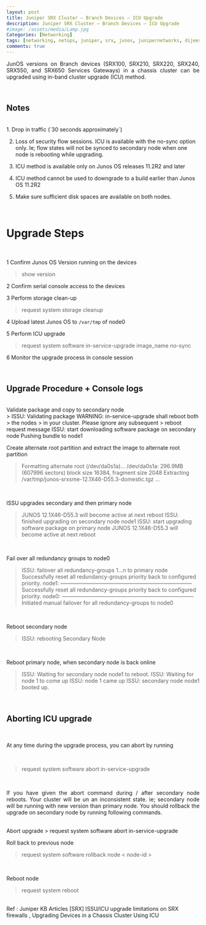 ```yaml
---
layout: post
title: Juniper SRX Cluster – Branch Devices – ICU Upgrade
description: Juniper SRX Cluster – Branch Devices – ICU Upgrade
#image: /assets/media/Lamp.jpg
Categories: [Networking]
tags: [networking, netops, juniper, srx, junos, junipernetworks, dijeeshpnair, devops, ]
comments: true
---
```


<p style="text-align:justify;">
JunOS versions on Branch devices (SRX100, SRX210, SRX220, SRX240, SRX550, and SRX650 Services Gateways) in a chassis cluster can be upgraded using  in-band cluster upgrade (ICU) method.
</p> <br>

Notes
----
<br>
1. Drop in traffic (`30 seconds approximately`)

2. Loss of security flow sessions. ICU is available with the no-sync option only. Ie; flow states will not be synced to secondary node when one node is rebooting while upgrading.

3. ICU method is available only on Junos OS releases 11.2R2 and later

4. ICU method cannot be used to downgrade to a build earlier than Junos OS 11.2R2

5. Make sure sufficient disk spaces are available on both nodes.
<br>

Upgrade Steps
===


<br>

1 Confirm Junos OS Version running on the devices
 > show version

2 Confirm serial console access to the devices

3 Perform storage clean-up

 >  request system storage cleanup

 4 Upload latest Junos OS to `/var/tmp` of node0

 5 Perform ICU upgrade
 >request system software in-service-upgrade image_name no-sync

 6 Monitor the upgrade process in console session

 <br>

Upgrade Procedure + Console logs
-----

<br>
Validate package and copy to secondary node
<br>
> ISSU: Validating package WARNING: in-service-upgrade shall reboot both
> the nodes
>          in your cluster. Please ignore any subsequent
>          reboot request message ISSU: start downloading software package on secondary node Pushing bundle to node1

Create alternate root partition and extract the image to alternate root partition
<br>
> Formatting alternate root (/dev/da0s1a)… /dev/da0s1a: 296.9MB (607996
> sectors) block size 16384, fragment size 2048 Extracting
> /var/tmp/junos-srxsme-12.1X46-D55.3-domestic.tgz …
<br>

ISSU upgrades secondary and then primary node
<br>
> JUNOS 12.1X46-D55.3 will become active at next reboot ISSU: finished
> upgrading on secondary node node1 ISSU: start upgrading software
> package on primary node JUNOS 12.1X46-D55.3 will become active at next reboot
<br>

Fail over all redundancy groups to node0
<br>
> ISSU: failover all redundancy-groups 1…n to primary node Successfully
> reset all redundancy-groups priority back to configured priority.
> node1: ————————————————————————– Successfully reset all
> redundancy-groups priority back to configured priority. node0:
> ————————————————————————– Initiated manual failover for all
> redundancy-groups to node0
<br>

Reboot secondary node
<br>
> ISSU: rebooting Secondary Node
<br>

Reboot primary node, when secondary node is back online
<br>
> ISSU: Waiting for secondary node node1 to reboot. ISSU: Waiting for
> node 1 to come up ISSU: node 1 came up ISSU: secondary node node1
> booted up.


<br>

Aborting ICU upgrade
-----

<br>
<p style="text-align:justify;">
At any time during the upgrade process, you can abort by running </p>
<br>

> request system software abort in-service-upgrade
<br>
<p style="text-align:justify;">
If you have given the abort command during / after secondary node reboots. Your cluster will be un an inconsistent state. ie; secondary node will be running with new version than primary node. You should rollback the upgrade on secondary node by running following commands.</p>
<br>
Abort upgrade
> request system software abort in-service-upgrade  <br>


Roll back to previous node
> request system software rollback node < node-id >  
<br>

Reboot node
>request system reboot

<br>
Ref : Juniper KB Articles [SRX] ISSU/ICU upgrade limitations on SRX firewalls , Upgrading Devices in a Chassis Cluster Using ICU
